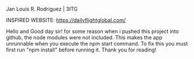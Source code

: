 Jan Louis R. Rodriguez | 3ITG

INSPIRED WEBSITE: https://dailyflightglobal.com/

Hello and Good day sir!
for some reason when i pushed this project into github, the node modules were not included. This makes the app unrunnable when you execute the
npm start command. To fix this you must first run "npm install" before running it.
Thank you for reading! 
